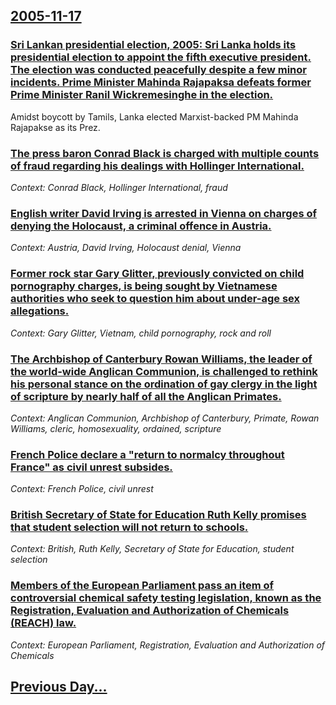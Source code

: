 ## [2005-11-17](/news/2005/11/17/index.md)

### [ Sri Lankan presidential election, 2005: Sri Lanka holds its presidential election to appoint the fifth executive president. The election was conducted peacefully despite a few minor incidents. Prime Minister Mahinda Rajapaksa defeats former Prime Minister Ranil Wickremesinghe in the election. ](/news/2005/11/17/sri-lankan-presidential-election-2005-sri-lanka-holds-its-presidential-election-to-appoint-the-fifth-executive-president-the-election-wa.md)
Amidst boycott by Tamils, Lanka elected Marxist-backed PM Mahinda Rajapakse as its Prez.

### [ The press baron Conrad Black is charged with multiple counts of fraud regarding his dealings with Hollinger International. ](/news/2005/11/17/the-press-baron-conrad-black-is-charged-with-multiple-counts-of-fraud-regarding-his-dealings-with-hollinger-international.md)
_Context: Conrad Black, Hollinger International, fraud_

### [ English writer David Irving is arrested in Vienna on charges of denying the Holocaust, a criminal offence in Austria. ](/news/2005/11/17/english-writer-david-irving-is-arrested-in-vienna-on-charges-of-denying-the-holocaust-a-criminal-offence-in-austria.md)
_Context: Austria, David Irving, Holocaust denial, Vienna_

### [ Former rock star Gary Glitter, previously convicted on child pornography charges, is being sought by Vietnamese authorities who seek to question him about under-age sex allegations. ](/news/2005/11/17/former-rock-star-gary-glitter-previously-convicted-on-child-pornography-charges-is-being-sought-by-vietnamese-authorities-who-seek-to-que.md)
_Context: Gary Glitter, Vietnam, child pornography, rock and roll_

### [ The Archbishop of Canterbury Rowan Williams, the leader of the world-wide Anglican Communion, is challenged to rethink his personal stance on the ordination of gay clergy in the light of scripture by nearly half of all the Anglican Primates. ](/news/2005/11/17/the-archbishop-of-canterbury-rowan-williams-the-leader-of-the-world-wide-anglican-communion-is-challenged-to-rethink-his-personal-stance.md)
_Context: Anglican Communion, Archbishop of Canterbury, Primate, Rowan Williams, cleric, homosexuality, ordained, scripture_

### [ French Police declare a "return to normalcy throughout France" as civil unrest subsides. ](/news/2005/11/17/french-police-declare-a-return-to-normalcy-throughout-france-as-civil-unrest-subsides.md)
_Context: French Police, civil unrest_

### [ British Secretary of State for Education Ruth Kelly promises that student selection will not return to schools. ](/news/2005/11/17/british-secretary-of-state-for-education-ruth-kelly-promises-that-student-selection-will-not-return-to-schools.md)
_Context: British, Ruth Kelly, Secretary of State for Education, student selection_

### [ Members of the European Parliament pass an item of controversial chemical safety testing legislation, known as the Registration, Evaluation and Authorization of Chemicals (REACH) law. ](/news/2005/11/17/members-of-the-european-parliament-pass-an-item-of-controversial-chemical-safety-testing-legislation-known-as-the-registration-evaluation.md)
_Context: European Parliament, Registration, Evaluation and Authorization of Chemicals_

## [Previous Day...](/news/2005/11/16/index.md)


